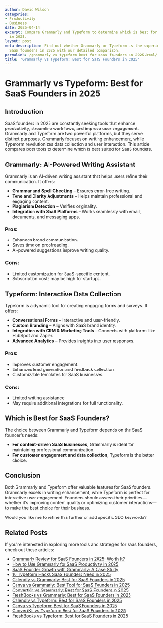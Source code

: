 ```yaml
---
author: David Wilson
categories:
- Productivity
- Business
date: 2025-04-14
excerpt: Compare Grammarly and Typeform to determine which is best for SaaS founders
  in 2025.
layout: post
meta-description: Find out whether Grammarly or Typeform is the superior choice for
  SaaS founders in 2025 with our detailed comparison.
permalink: /grammarly-vs-typeform-best-for-saas-founders-in-2025.html/
title: 'Grammarly vs Typeform: Best for SaaS Founders in 2025'
---
```


# Grammarly vs Typeform: Best for SaaS Founders in 2025

## Introduction
SaaS founders in 2025 are constantly seeking tools that enhance productivity, streamline workflows, and improve user engagement. Grammarly and Typeform are two powerful platforms, but they serve distinct purposes. Grammarly focuses on writing enhancement, while Typeform revolutionizes data collection and user interaction. This article compares both tools to determine which is best suited for SaaS founders.

## Grammarly: AI-Powered Writing Assistant
Grammarly is an AI-driven writing assistant that helps users refine their communication. It offers:
- **Grammar and Spell Checking** – Ensures error-free writing.
- **Tone and Clarity Adjustments** – Helps maintain professional and engaging content.
- **Plagiarism Detection** – Verifies originality.
- **Integration with SaaS Platforms** – Works seamlessly with email, documents, and messaging apps.

### Pros:
- Enhances brand communication.
- Saves time on proofreading.
- AI-powered suggestions improve writing quality.

### Cons:
- Limited customization for SaaS-specific content.
- Subscription costs may be high for startups.

## Typeform: Interactive Data Collection
Typeform is a dynamic tool for creating engaging forms and surveys. It offers:
- **Conversational Forms** – Interactive and user-friendly.
- **Custom Branding** – Aligns with SaaS brand identity.
- **Integration with CRM & Marketing Tools** – Connects with platforms like HubSpot and Zapier.
- **Advanced Analytics** – Provides insights into user responses.

### Pros:
- Improves customer engagement.
- Enhances lead generation and feedback collection.
- Customizable templates for SaaS businesses.

### Cons:
- Limited writing assistance.
- May require additional integrations for full functionality.

## Which is Best for SaaS Founders?
The choice between Grammarly and Typeform depends on the SaaS founder’s needs:
- **For content-driven SaaS businesses**, Grammarly is ideal for maintaining professional communication.
- **For customer engagement and data collection**, Typeform is the better choice.

## Conclusion
Both Grammarly and Typeform offer valuable features for SaaS founders. Grammarly excels in writing enhancement, while Typeform is perfect for interactive user engagement. Founders should assess their priorities—whether it’s improving content quality or optimizing customer interactions—to make the best choice for their business.

Would you like me to refine this further or add specific SEO keywords?

## Related Posts
If you're interested in exploring more tools and strategies for saas founders, check out these articles:
- [Grammarly Review for SaaS Founders in 2025: Worth It?](/grammarly-review-for-saas-founders-in-2025-worth-it.html/)
- [How to Use Grammarly for SaaS Productivity in 2025](/how-to-use-grammarly-for-saas-productivity-in-2025.html/)
- [SaaS Founder Growth with Grammarly: A Case Study](/saas-founder-growth-with-grammarly-a-case-study.html/)
- [10 Typeform Hacks SaaS Founders Need in 2025](/10-typeform-hacks-saas-founders-need-in-2025.html/)
- [Calendly vs Grammarly: Best for SaaS Founders in 2025](/calendly-vs-grammarly-best-for-saas-founders-in-2025.html/)
- [Canva vs Grammarly: Best Tool for SaaS Founders in 2025](/canva-vs-grammarly-best-tool-for-saas-founders-in-2025.html/)
- [ConvertKit vs Grammarly: Best for SaaS Founders in 2025](/convertkit-vs-grammarly-best-for-saas-founders-in-2025.html/)
- [FreshBooks vs Grammarly: Best for SaaS Founders in 2025](/freshbooks-vs-grammarly-best-for-saas-founders-in-2025.html/)
- [Calendly vs Typeform: Best for SaaS Founders in 2025](/calendly-vs-typeform-best-for-saas-founders-in-2025.html/)
- [Canva vs Typeform: Best for SaaS Founders in 2025](/canva-vs-typeform-best-for-saas-founders-in-2025.html/)
- [ConvertKit vs Typeform: Best for SaaS Founders in 2025](/convertkit-vs-typeform-best-for-saas-founders-in-2025.html/)
- [FreshBooks vs Typeform: Best for SaaS Founders in 2025](/freshbooks-vs-typeform-best-for-saas-founders-in-2025.html/)
---
